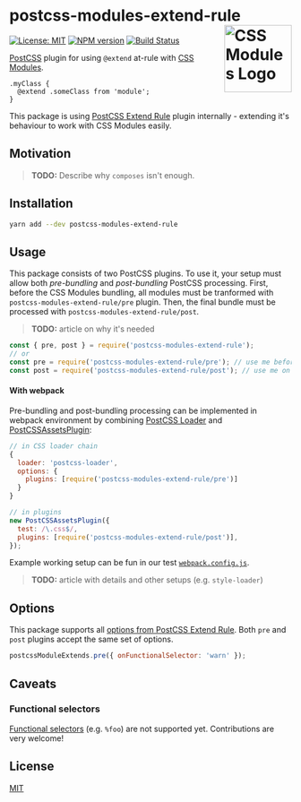 # postcss-modules-extend-rule [<img src="https://raw.githubusercontent.com/css-modules/logos/master/css-modules-logo.png" alt="CSS Modules Logo" width="120" height="120" align="right">][css modules]

[![License: MIT][mit-img]][mit-url]
[![NPM version][npm-img]][npm-url]
[![Build Status][build-img]][build-url]

[PostCSS] plugin for using `@extend` at-rule with [CSS Modules].

```pcss
.myClass {
  @extend .someClass from 'module';
}
```

This package is using [PostCSS Extend Rule] plugin internally - extending it's behaviour to work with CSS Modules easily.

## Motivation

> **TODO:** Describe why `composes` isn't enough.

## Installation

```sh
yarn add --dev postcss-modules-extend-rule
```

## Usage

This package consists of two PostCSS plugins. To use it, your setup must allow
both _pre-bundling_ and _post-bundling_ PostCSS processing. First, before the
CSS Modules bundling, all modules must be tranformed with
`postcss-modules-extend-rule/pre` plugin. Then, the final bundle must be
processed with `postcss-modules-extend-rule/post`.

> **TODO:** article on why it's needed

```js
const { pre, post } = require('postcss-modules-extend-rule');
// or
const pre = require('postcss-modules-extend-rule/pre'); // use me before bundling happens
const post = require('postcss-modules-extend-rule/post'); // use me on the final CSS bundle
```

#### With webpack

Pre-bundling and post-bundling processing can be implemented in webpack environment by combining [PostCSS Loader] and [PostCSSAssetsPlugin]:

```js
// in CSS loader chain
{
  loader: 'postcss-loader',
  options: {
    plugins: [require('postcss-modules-extend-rule/pre')]
  }
}
```

```js
// in plugins
new PostCSSAssetsPlugin({
  test: /\.css$/,
  plugins: [require('postcss-modules-extend-rule/post')],
});
```

Example working setup can be fun in our test [`webpack.config.js`][example-webpack-config].

> **TODO:** article with details and other setups (e.g. `style-loader`)

## Options

This package supports all [options from PostCSS Extend Rule][postcss-extend-rule-options]. Both `pre` and `post` plugins accept the same set of options.

```js
postcssModuleExtends.pre({ onFunctionalSelector: 'warn' });
```

## Caveats

### Functional selectors

[Functional selectors] (e.g. `%foo`) are not supported yet. Contributions are very welcome!

## License

[MIT](./LICENSE)

<!-- badges -->

[mit-img]: https://img.shields.io/badge/License-MIT-blue.svg
[mit-url]: https://opensource.org/licenses/MIT
[npm-img]: https://img.shields.io/npm/v/postcss-modules-extend-rule.svg
[npm-url]: https://www.npmjs.com/package/postcss-modules-extend-rule
[build-img]: https://img.shields.io/travis/tomasz-sodzawiczny/postcss-modules-extend-rule.svg
[build-url]: https://travis-ci.org/tomasz-sodzawiczny/postcss-modules-extend-rule

<!-- links -->

[postcss]: https://postcss.org/
[css modules]: https://github.com/css-modules/css-modules#readme
[icss]: https://github.com/css-modules/icss#readme
[webpack]: https://webpack.js.org/
[postcss extend rule]: https://github.com/jonathantneal/postcss-extend-rule
[postcss-extend-rule-options]: https://github.com/jonathantneal/postcss-extend-rule#options
[postcss loader]: https://github.com/postcss/postcss-loader
[postcssassetsplugin]: https://github.com/klimashkin/postcss-assets-webpack-plugin
[functional selectors]: https://jonathantneal.github.io/specs/css-extend-rule/#functional-selector
[example-webpack-config]: ./__test_project__/webpack.config.js
